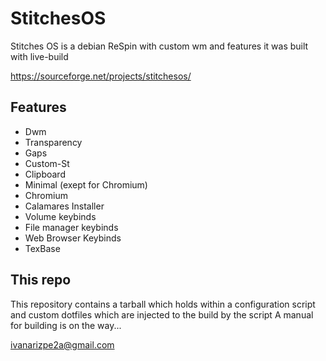 # StitchesOS
Stitches OS is a debian ReSpin with custom wm and features it was built with live-build

https://sourceforge.net/projects/stitchesos/

## Features
* Dwm
* Transparency
* Gaps
* Custom-St
* Clipboard
* Minimal (exept for Chromium)
* Chromium
* Calamares Installer
* Volume keybinds
* File manager keybinds
* Web Browser Keybinds
* TexBase

## This repo
This repository contains a tarball which holds within a configuration script and custom dotfiles which are injected to the build by the script
A manual for building is on the way...

ivanarizpe2a@gmail.com

